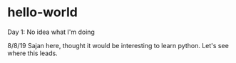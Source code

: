 # hello-world
Day 1: No idea what I'm doing

8/8/19
Sajan here, thought it would be interesting to learn python. Let's see where this leads.
